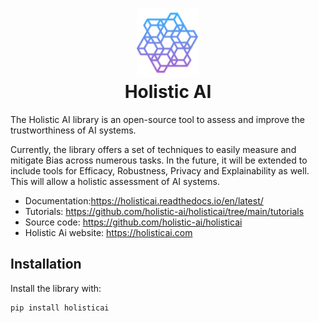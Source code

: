 <h1 align="center">
<img src="docs/holistic_ai.png" width="100">
<br>Holistic AI
</h1>

The Holistic AI library is an open-source tool to assess and improve the trustworthiness of AI systems.  

Currently, the library offers a set of techniques to easily measure and mitigate Bias across numerous tasks. In the future, it will be extended to include tools for Efficacy, Robustness, Privacy and Explainability as well. This will allow a holistic assessment of AI systems.  

- Documentation:https://holisticai.readthedocs.io/en/latest/ 
- Tutorials: https://github.com/holistic-ai/holisticai/tree/main/tutorials
- Source code: https://github.com/holistic-ai/holisticai
- Holistic Ai website: https://holisticai.com

## Installation

Install the library with:

    pip install holisticai
